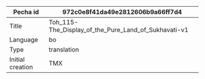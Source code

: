 |Pecha id | 972c0e8f41da49e2812606b9a66ff7d4
| --- | --- 
|Title | Toh_115-The_Display_of_the_Pure_Land_of_Sukhavati-v1 
|Language | bo
|Type | translation
|Initial creation | TMX
